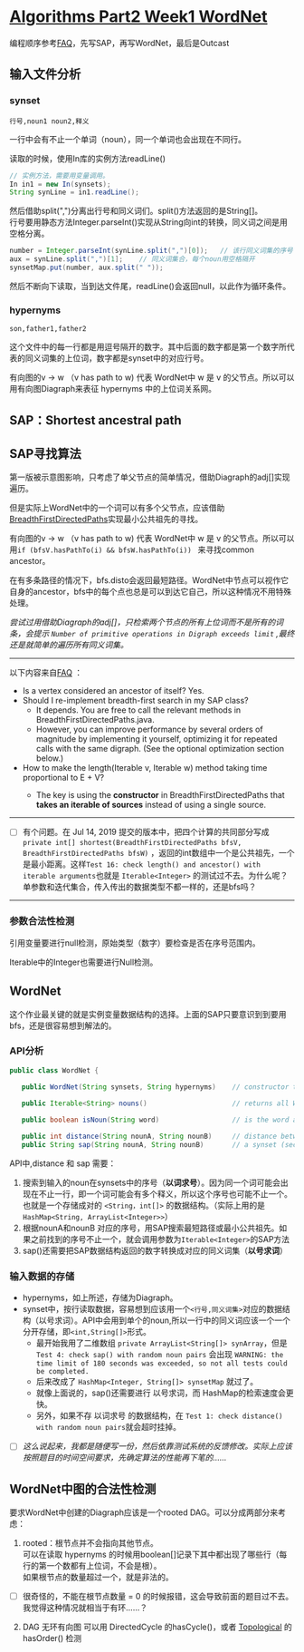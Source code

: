 # [Algorithms Part2 Week1 WordNet](https://www.coursera.org/learn/algorithms-part2/programming/BCNsp/wordnet)

编程顺序参考[FAQ](https://coursera.cs.princeton.edu/algs4/assignments/wordnet/faq.php)，先写SAP，再写WordNet，最后是Outcast

## 输入文件分析

### synset

```行号,noun1 noun2,释义```

一行中会有不止一个单词（noun），同一个单词也会出现在不同行。

读取的时候，使用In库的实例方法readLine()

```java
// 实例方法，需要用变量调用。
In in1 = new In(synsets);
String synLine = in1.readLine();

```

然后借助split(",")分离出行号和同义词们。split()方法返回的是String[]。  
行号要用静态方法Integer.parseInt()实现从String向int的转换，同义词之间是用空格分离。

```java
number = Integer.parseInt(synLine.split(",")[0]);   // 该行同义词集的序号
aux = synLine.split(",")[1];    // 同义词集合，每个noun用空格隔开
synsetMap.put(number, aux.split(" "));     
```

然后不断向下读取，当到达文件尾，readLine()会返回null，以此作为循环条件。

### hypernyms

```son,father1,father2```

这个文件中的每一行都是用逗号隔开的数字。其中后面的数字都是第一个数字所代表的同义词集的上位词，数字都是synset中的对应行号。

有向图的v -> w （v has path to w) 代表 WordNet中 w 是 v 的父节点。所以可以用有向图Diagraph来表征 hypernyms 中的上位词关系网。

## SAP：Shortest ancestral path

## SAP寻找算法

第一版被示意图影响，只考虑了单父节点的简单情况，借助Diagraph的adj[]实现遍历。

但是实际上WordNet中的一个词可以有多个父节点，应该借助[BreadthFirstDirectedPaths](https://algs4.cs.princeton.edu/42digraph/BreadthFirstDirectedPaths.java.html)实现最小公共祖先的寻找。

有向图的v -> w （v has path to w) 代表 WordNet中 w 是 v 的父节点。所以可以用```if (bfsV.hasPathTo(i) && bfsW.hasPathTo(i)) ``` 来寻找common ancestor。

在有多条路径的情况下，bfs.disto会返回最短路径。WordNet中节点可以视作它自身的ancestor，bfs中的每个点也总是可以到达它自己，所以这种情况不用特殊处理。

*尝试过用借助Diagraph的adj[]，只检索两个节点的所有上位词而不是所有的词条，会提示 ```Number of primitive operations in Digraph exceeds limit``` ,最终还是就简单的遍历所有同义词集。*

***

以下内容来自[FAQ](https://coursera.cs.princeton.edu/algs4/assignments/wordnet/faq.php) ：

* Is a vertex considered an ancestor of itself? Yes.
* Should I re-implement breadth-first search in my SAP class?   
  * It depends. You are free to call the relevant methods in BreadthFirstDirectedPaths.java.   
  * However, you can improve performance by several orders of magnitude by implementing it yourself, optimizing it for repeated calls with the same digraph. (See the optional optimization section below.)   
* How to make  the length(Iterable<Integer> v, Iterable<Integer> w) method taking time proportional to E + V?   
  * The key is using the **constructor** in BreadthFirstDirectedPaths that **takes an iterable of sources** instead of using a single source.
  
***

- [ ] 有个问题。在 Jul 14, 2019 提交的版本中，把四个计算的共同部分写成 ```private int[] shortest(BreadthFirstDirectedPaths bfsV, BreadthFirstDirectedPaths bfsW)``` ，返回的int数组中一个是公共祖先，一个是最小距离。这样```Test 16: check length() and ancestor() with iterable arguments```也就是 ```Iterable<Integer>``` 的测试过不去。为什么呢？单参数和迭代集合，传入传出的数据类型不都一样的，还是bfs吗？

***

### 参数合法性检测

引用变量要进行null检测，原始类型（数字）要检查是否在序号范围内。

Iterable<Integer>中的Integer也需要进行Null检测。

## WordNet

这个作业最关键的就是实例变量数据结构的选择。上面的SAP只要意识到到要用bfs，还是很容易想到解法的。

### API分析

```java
public class WordNet {

   public WordNet(String synsets, String hypernyms)    // constructor takes the name of the two input files

   public Iterable<String> nouns()                     // returns all WordNet nouns
   
   public boolean isNoun(String word)                  // is the word a WordNet noun?

   public int distance(String nounA, String nounB)     // distance between nounA and nounB (defined below)
   public String sap(String nounA, String nounB)       // a synset (second field of synsets.txt) that is the common ancestor of nounA and nounB in a shortest ancestral path (defined below)

```

API中,distance 和 sap 需要：

1. 搜索到输入的noun在synsets中的序号（**以词求号**）。因为同一个词可能会出现在不止一行，即一个词可能会有多个释义，所以这个序号也可能不止一个。也就是一个存储成对的 ```<String，int[]>``` 的数据结构。（实际上用的是 ```HashMap<String, ArrayList<Integer>>```）
2. 根据nounA和nounB 对应的序号，用SAP搜索最短路径或最小公共祖先。如果之前找到的序号不止一个，就会调用参数为```Iterable<Integer>```的SAP方法
3. sap()还需要把SAP数据结构返回的数字转换成对应的同义词集（**以号求词**）

### 输入数据的存储

* hypernyms，如上所述，存储为Diagraph。  
* synset中，按行读取数据，容易想到应该用一个```<行号,同义词集>```对应的数据结构（以号求词）。API中会用到单个的noun,所以一行中的同义词应该一个一个分开存储，即```<int,String[]>```形式。  
  * 最开始我用了二维数组 ```private ArrayList<String[]> synArray```，但是```Test 4: check sap() with random noun pairs``` 会出现 ```WARNING: the time limit of 180 seconds was exceeded, so not all tests could be completed.```
  * 后来改成了 ```HashMap<Integer, String[]> synsetMap``` 就过了。
  * 就像上面说的，sap()还需要进行 以号求词，而 HashMap的检索速度会更快。
  * 另外，如果不存 以词求号 的数据结构，在 ```Test 1: check distance() with random noun pairs```就会超时挂掉。
  
- [ ] *这么说起来，我都是随便写一份，然后依靠测试系统的反馈修改。实际上应该按照题目的时间空间要求，先确定算法的性能再下笔的……* 

## WordNet中图的合法性检测

要求WordNet中创建的Diagraph应该是一个rooted DAG。可以分成两部分来考虑：

1. rooted：根节点并不会指向其他节点。  
  可以在读取 hypernyms 的时候用boolean[]记录下其中都出现了哪些行（每行的第一个数都有上位词，不会是根）。  
  如果根节点的数量超过一个，就是非法的。
  - [ ] 很奇怪的，不能在根节点数量 = 0 的时候报错，这会导致前面的题目过不去。我觉得这种情况就相当于有环……？

2. DAG 无环有向图
  可以用 DirectedCycle 的hasCycle()，或者 [Topological](https://algs4.cs.princeton.edu/code/javadoc/edu/princeton/cs/algs4/Topological.html#hasOrder()) 的 hasOrder() 检测

 
